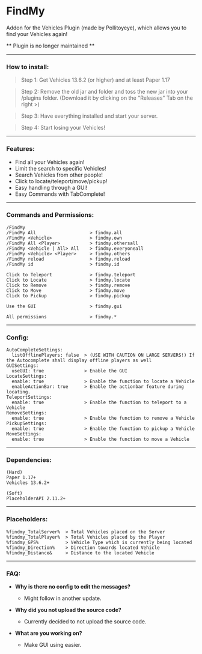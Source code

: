 # FindMy

Addon for the Vehicles Plugin (made by Pollitoyeye), which allows you to find your Vehicles again!


** Plugin is no longer maintained **

---
### How to install:
> Step 1:
  Get Vehicles 13.6.2 (or higher) and at least Paper 1.17
  
> Step 2:
  Remove the old jar and folder and toss the new jar into your /plugins folder.
  (Download it by clicking on the "Releases" Tab on the right >)
  
> Step 3:
  Have everything installed and start your server.
  
> Step 4:
  Start losing your Vehicles!
  
---
### Features:
- Find all your Vehicles again!
- Limit the search to specific Vehicles!
- Search Vehicles from other people!
- Click to locate/teleport/move/pickup!
- Easy handling through a GUI!
- Easy Commands with TabComplete!
  
---
### Commands and Permissions:
```
/FindMy
/FindMy All                    > findmy.all
/FindMy <Vehicle>              > findmy.own
/FindMy All <Player>           > findmy.othersall
/FindMy <Vehicle | All> All    > findmy.everyoneall
/FindMy <Vehicle> <Player>     > findmy.others
/FindMy reload                 > findmy.reload
/FindMy id                     > findmy.id

Click to Teleport              > findmy.teleport
Click to Locate                > findmy.locate
Click to Remove                > findmy.remove
Click to Move                  > findmy.move
Click to Pickup                > findmy.pickup

Use the GUI                    > findmy.gui

All permissions                > findmy.*
```

---
### Config:
```
AutoCompleteSettings:
  listOfflinePlayers: false  > (USE WITH CAUTION ON LARGE SERVERS!) If the Autocomplete shall display offline players as well
GUISettings:
  useGUI: true               > Enable the GUI
LocateSettings:
  enable: true               > Enable the function to locate a Vehicle
  enableActionBar: true      > Enable the actionbar feature during locating.
TeleportSettings:
  enable: true               > Enable the function to teleport to a Vehicle
RemoveSettings:
  enable: true               > Enable the function to remove a Vehicle
PickupSettings:
  enable: true               > Enable the function to pickup a Vehicle
MoveSettings:
  enable: true               > Enable the function to move a Vehicle
```

---
### Dependencies:
```
(Hard)
Paper 1.17+
Vehicles 13.6.2+

(Soft)
PlaceholderAPI 2.11.2+
```

---
### Placeholders:
```
%findmy_TotalServer%  > Total Vehicles placed on the Server
%findmy_TotalPlayer%  > Total Vehicles placed by the Player
%findmy_GPS%          > Vehicle Type which is currently being located
%findmy_Direction%    > Direction towards located Vehicle
%findmy_Distance&     > Distance to the located Vehicle
```

---
### FAQ:
- **Why is there no config to edit the messages?**
  - Might follow in another update.

- **Why did you not upload the source code?**
  - Currently decided to not upload the source code.
  
- **What are you working on?**
  - Make GUI using easier.
